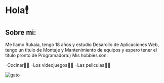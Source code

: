 # Hola🕴️ 

## Sobre mi:

Me llamo Rukaia, tengo 18 años y estudio Desarollo de Aplicaciones Web, tengo un titulo de Montaje y Mantenimiento de equipos y espero tener el titulo pronto de Programadora:)
Mis hobbies son: 

-Cocinar👩‍🍳 
-Los videojuegos 👩‍💻 
-Las peliculas 🕵️‍♀️ 



![gato](https://user-images.githubusercontent.com/124364131/219867258-a2257641-3b5f-45fe-bea2-8726ed921d50.gif)
